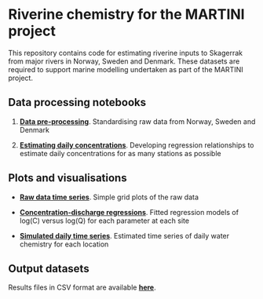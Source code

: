 # Riverine chemistry for the MARTINI project

This repository contains code for estimating riverine inputs to Skagerrak from major rivers in Norway, Sweden and Denmark. These datasets are required to support marine modelling undertaken as part of the MARTINI project.

## Data processing notebooks

 1. **[Data pre-processing](https://nbviewer.jupyter.org/github/JamesSample/martini/blob/master/notebooks/01_data_pre-processing.ipynb)**. Standardising raw data from Norway, Sweden and Denmark
 
 2. **[Estimating daily concentrations](https://nbviewer.jupyter.org/github/JamesSample/martini/blob/master/notebooks/02_riverine_inputs.ipynb)**. Developing regression relationships to estimate daily concentrations for as many stations as possible
 
## Plots and visualisations

 * **[Raw data time series](https://github.com/JamesSample/martini/tree/master/plots/raw_data)**. Simple grid plots of the raw data
 
 * **[Concentration-discharge regressions](https://github.com/JamesSample/martini/tree/master/plots/flow_conc_reg)**. Fitted regression models of log(C) versus log(Q) for each parameter at each site
  
 * **[Simulated daily time series](https://github.com/JamesSample/martini/tree/master/plots/daily_series)**. Estimated time series of daily water chemistry for each location

## Output datasets

Results files in CSV format are available **[here](https://github.com/JamesSample/martini/tree/master/data/tidy)**.
